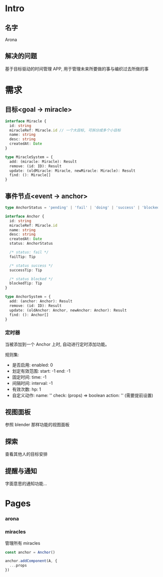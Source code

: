 # Intro

## 名字
Arona

## 解决的问题
基于目标驱动的时间管理 APP, 用于管理未来所要做的事与编织过去所做的事


# 需求

## 目标<goal -> miracle>
```ts
interface Miracle {
  id: string
  miracleRef: Miracle.id // 一个大目标, 可拆分成多个小目标
  name: string
  desc: string
  createdAt: Date
}

type MiracleSystem = {
  add: (miracle: Miracle): Result
  remove: (id: ID): Result
  update: (oldMiracle: Miracle, newMiracle: Miracle): Result
  find: (): Miracle[]
}
```

## 事件节点<event -> anchor>
```ts
type AnchorStatus = 'pending' | 'fail' | 'doing' | 'success' | 'blocked'

interface Anchor {
  id: string
  miracleRef: Miracle.id
  name: string
  desc: string
  createdAt: Date
  status: AnchorStatus

  /* status: fail */
  failTip: Tip

  /* status success */
  successTip: Tip

  /* status blocked */
  blockedTip: Tip
}

type AnchorSystem = {
  add: (anchor: Anchor): Result
  remove: (id: ID): Result
  update: (oldAnchor: Anchor, newAnchor: Anchor): Result
  find: (): Anchor[]
}
```

### 定时器<ticktock>
当被添加到一个 Anchor 上时,
自动进行定时添加功能。

规则集:
- 是否启用:
  enabled: 0
- 划定有效范围:
  start: -1
  end: -1
- 固定时间:
  time: -1
- 间隔时间:
  interval: -1
- 有效次数:
  hp: 1
- 自定义动作:
  name: ''
  check: (props) => boolean
  action: '' (需要提前设置)

## 视图面板<view-panel>
参照 blender 那样功能的视图面板

## 探索<explore>
查看其他人的目标安排

## 提醒与通知<toki>
字面意思的通知功能...


# Pages

### arona

### miracles
管理所有 miracles






```ts
const anchor = Anchor()

anchor.addComponent(A, {
  ...props
})
```
